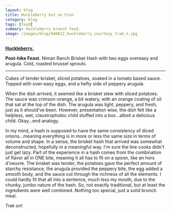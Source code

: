 ```yaml
---
layout: blog
title: Huckleberry but no Finn
category: blog
tags: [food]  
summary: Huckleberry brunch food.
image: /images/blog/040812_huckleberry_courtesy_tram_n.jpg
---
```


[**Huckleberry.**](http://www.yelp.com/biz/huckleberry-santa-monica)

**Post-hike Feast.** Niman Ranch Brisket Hash with two eggs overeasy and arugula. Cold, roasted brussel sprouts.

---

Cubes of tender brisket, sliced potatoes, soaked in a tomato based sauce. Topped with over-easy eggs, and a hefty side of peppery arugula.

When the dish arrived, it seemed like a brisket stew with sliced potatoes. The sauce was crimson-orange, a bit watery, with an orange coating of oil that sat at the top of the dish. The arugula was light, peppery, and fresh, just as it should've been. However, presentation wise, the dish felt like a helpless, wet, claustrophobic child stuffed into a box...albeit a delicious child. Okay...end analogy.

In my mind, a hash is supposed to have the same consistency of diced onions...meaning everything is in more or less the same size in terms of volume and shape. In a sense, the brisket hash that arrived was somewhat deconstructed, hopefully in a meaningful way. I'm sure the line cooks didn't just get lazy. Part of the experience in a hash comes from the combination of flavor all in ONE bite, meaning it all has to fit on a spoon, like an hors d'oeuvre. The brisket was tender, the potatoes gave the perfect amount of starchy resistance, the arugula provided the peppery bite, the egg added a smooth body, and the sauce cut through the richness of all the elements. I could hardly fit that all into a sentence, much less my mouth, due to the chunky, jumbo nature of the hash. So, not exactly traditional, but at least the ingredients were well combined. Nothing too special, just a solid brunch meal.

Trek on!
